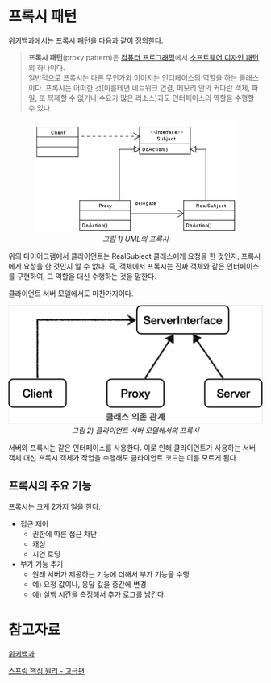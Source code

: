 # 프록시 패턴

[위키백과](https://ko.wikipedia.org/wiki/%ED%94%84%EB%A1%9D%EC%8B%9C_%ED%8C%A8%ED%84%B4)에서는 프록시 패턴을 다음과 같이 정의한다.

> **프록시 패턴**(proxy pattern)은 [컴퓨터 프로그래밍](https://ko.wikipedia.org/wiki/%EC%BB%B4%ED%93%A8%ED%84%B0_%ED%94%84%EB%A1%9C%EA%B7%B8%EB%9E%98%EB%B0%8D)에서 [소프트웨어 디자인 패턴](https://ko.wikipedia.org/wiki/%EB%94%94%EC%9E%90%EC%9D%B8_%ED%8C%A8%ED%84%B4)의 하나이다.
> <br>일반적으로 프록시는 다른 무언가와 이어지는 인터페이스의 역할을 하는 클래스이다. 프록시는 어떠한 것(이를테면 네트워크 연결, 메모리 안의 커다란 객체, 파일, 또 복제할 수 없거나 수요가 많은 리소스)과도 인터페이스의 역할을 수행할 수 있다.

<p align="center">
  <img src="../images/proxy pattern_1.png"><br>
  <em>그림 1) UML의 프록시</em>
</p>

위의 다이어그램에서 클라이언트는 RealSubject 클래스에게 요청을 한 것인지, 프록시에게 요청을 한 것인지 알 수 없다. 즉, 객체에서 프록시는 진짜 객체와 같은 인터페이스를 구현하여, 그 역할을 대신 수행하는 것을 말한다.

클라이언트 서버 모델에서도 마찬가지이다.

<p align="center">
  <img src="../images/proxy pattern_2.png"><br>
  <em>그림 2) 클라이언트 서버 모델에서의 프록시</em>
</p>

서버와 프록시는 같은 인터페이스를 사용한다. 이로 인해 클라이언트가 사용하는 서버 객체 대신 프록시 객체가 작업을 수행해도 클라이언트 코드는 이를 모르게 된다.

## 프록시의 주요 기능

프록시는 크게 2가지 일을 한다.

- 접근 제어
  - 권한에 따른 접근 차단
  - 캐싱
  - 지연 로딩
- 부가 기능 추가
  - 원래 서버가 제공하는 기능에 더해서 부가 기능을 수행
  - 예) 요청 값이나, 응답 값을 중간에 변경
  - 예) 실행 시간을 측정해서 추가 로그를 남긴다.

# 참고자료

[위키백과](https://ko.wikipedia.org/wiki/%ED%94%84%EB%A1%9D%EC%8B%9C_%ED%8C%A8%ED%84%B4)

[스프링 핵심 원리 - 고급편](https://www.inflearn.com/course/%EC%8A%A4%ED%94%84%EB%A7%81-%ED%95%B5%EC%8B%AC-%EC%9B%90%EB%A6%AC-%EA%B3%A0%EA%B8%89%ED%8E%B8)
